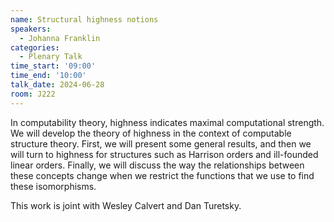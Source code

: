 ```yaml
---
name: Structural highness notions
speakers:
  - Johanna Franklin
categories:
  - Plenary Talk
time_start: '09:00'
time_end: '10:00'
talk_date: 2024-06-28
room: J222
---
```


In computability theory, highness indicates maximal computational strength. We will develop the theory of highness in the context of computable structure theory. First, we will present some general results, and then we will turn to highness for structures such as Harrison orders and ill-founded linear orders. Finally, we will discuss the way the relationships between these concepts change when we restrict the functions that we use to find these isomorphisms.

This work is joint with Wesley Calvert and Dan Turetsky.

